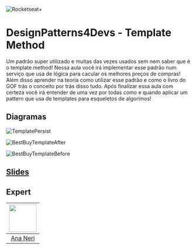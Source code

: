 <img src="https://drive.google.com/uc?id=1XPWLjUo2-j8iGw07ALcxu7oqJ3nkl2Ho" alt="Rocketseat+"/>

# DesignPatterns4Devs - Template Method
Um padrão super utilizado e muitas das vezes usados sem nem saber que é o template method!
Nessa aula você irá implementar esse padrão num serviço que usa de lógica para cacular os melhores preços de compras!
Além disso aprender na teoria como utilizar esse padrão e como o livro do GOF trás o conceito por trás disso tudo.
Após finalizar essa aula com certeza você irá entender de uma vez por todas como e quando aplicar um pattern que usa de templates para esqueletos de algorimos!


## Diagramas

![TemplatePersist](https://user-images.githubusercontent.com/42419543/204650912-f1208b1d-f471-4b3a-a449-9d018d46d601.png)

![BestBuyTemplateAfter](https://user-images.githubusercontent.com/42419543/204650918-a34bc7de-8c2d-47d3-8c41-558d45cc29b9.png)

![BestBuyTemplateBefore](https://user-images.githubusercontent.com/42419543/204650923-757113c6-cca9-4999-934d-a43a955145f9.png)


## [Slides](https://docs.google.com/presentation/d/1R0O_EURL8SGRUMCUt4s7WsQBCEQGOLv_MokgA_12RF8/edit?usp=sharing)

## Expert
| [<img src="https://avatars.githubusercontent.com/u/42419543?v=4" width="75px;"/>](https://github.com/ananeridev) |
| :-: |
|[Ana Neri](https://github.com/ananeridev)|# designpatterns4devs-overview-examples
